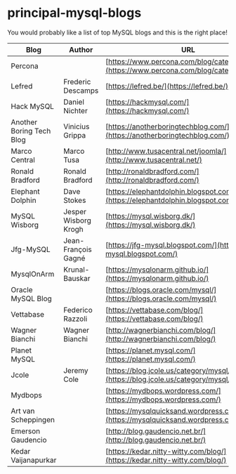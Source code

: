 # principal-mysql-blogs
You would probably like a list of top MySQL blogs and this is the right place!

| Blog                | Author               | URL                                                                                          | Linkedin                                                               |
| ------------------- | ---------------------| -------------------------------------------------------------------------------------------- |------------------------------------------------------------------------|
| Percona             |                      |[https://www.percona.com/blog/category/mysql/](https://www.percona.com/blog/category/mysql/)  |[@percona](https://www.linkedin.com/company/percona/)                   |                                                     |
| Lefred              | Frederic Descamps    |[https://lefred.be/](https://lefred.be/)                                                      |[@freddescamps](https://www.linkedin.com/in/freddescamps/)              |
| Hack MySQL          | Daniel Nichter       |[https://hackmysql.com/](https://hackmysql.com/)                                              |                                                                        |
| Another Boring Tech Blog  | Vinicius Grippa      |[https://anotherboringtechblog.com/](https://anotherboringtechblog.com/)                          |[@vinicius-grippa](https://www.linkedin.com/in/vinicius-grippa/)        |
| Marco Central       | Marco Tusa           |[http://www.tusacentral.net/joomla/](http://www.tusacentral.net/)                             |[@marcotusa](https://www.linkedin.com/in/marcotusa/)                    |
| Ronald Bradford     | Ronald Bradford      |[http://ronaldbradford.com/](http://ronaldbradford.com/)                                      |[@ronaldbradford](https://www.linkedin.com/in/ronaldbradford/)          |
| Elephant Dolphin    | Dave Stokes          |[https://elephantdolphin.blogspot.com/](https://elephantdolphin.blogspot.com/)                |[@davidmstokes](https://www.linkedin.com/in/davidmstokes/)              |
| MySQL Wisborg       | Jesper Wisborg Krogh |[https://mysql.wisborg.dk/](https://mysql.wisborg.dk/)                                        |[@jesperwisborgkrogh](https://www.linkedin.com/in/jesperwisborgkrogh/)  |
| Jfg-MySQL           | Jean-François Gagné  |[https://jfg-mysql.blogspot.com/](https://jfg-mysql.blogspot.com/)                            |[@jfg956](https://www.linkedin.com/in/jfg956/)                          |
| MysqlOnArm          | Krunal-Bauskar       |[https://mysqlonarm.github.io/](https://mysqlonarm.github.io/)                                |[@krunal-bauskar](https://www.linkedin.com/in/krunal-bauskar-b7a0b66/)  |
| Oracle MySQL Blog   |                      |[https://blogs.oracle.com/mysql/](https://blogs.oracle.com/mysql/)                            |                                                                        |
| Vettabase           | Federico Razzoli     |[https://vettabase.com/blog/](https://vettabase.com/blog/)                                    |[@federicorazzoli](https://www.linkedin.com/in/federicorazzoli/)        |
| Wagner Bianchi      | Wagner Bianchi       |[http://wagnerbianchi.com/blog/](http://wagnerbianchi.com/blog/)                              |[@wagnerbianchi](https://www.linkedin.com/in/wagnerbianchi/)            |
| Planet MySQL        |                      |[https://planet.mysql.com/](https://planet.mysql.com/)                                        |                                                                        |
| Jcole               | Jeremy Cole          |[https://blog.jcole.us/category/mysql/](https://blog.jcole.us/category/mysql/)                |[@jeremycole](https://www.linkedin.com/in/jeremycole/)                  |
| Mydbops             |                      |[https://mydbops.wordpress.com/](https://mydbops.wordpress.com/)                              |[@MydbopsOfficial](https://www.linkedin.com/company/mydbops/)           |
| Art van Scheppingen             |                      |[https://mysqlquicksand.wordpress.com/](https://mysqlquicksand.wordpress.com/)                              |[@artvanscheppingen](https://www.linkedin.com/in/artvanscheppingen/)           |
| Emerson Gaudencio             |                      |[http://blog.gaudencio.net.br/](http://blog.gaudencio.net.br/)                              |[@emersongaudencio](https://www.linkedin.com/in/emersongaudencio/)           |
| Kedar Vaijanapurkar             |                      |[https://kedar.nitty-witty.com/blog/](https://kedar.nitty-witty.com/blog/)                              |[@kedarvaijanapurkar](https://www.linkedin.com/in/kedarvaijanapurkar/)           |